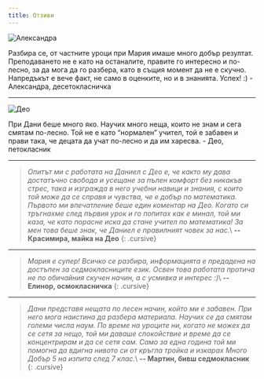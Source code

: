 ```yaml
---
title: Отзиви
---
```

<div class="feedback">
  <p class="photo left">
    <img src="{{ "/assets/images/random.png" }}" alt="Александра">
  </p>
Разбира се, от частните уроци при Мария имаше много добър резултат. Преподаването не е като на останалите, правите го интересно и по-лесно, за да мога да го разбера, като в същия момент да не е скучно. Напредъкът е вече факт, не само в оценките, но и в знанията. Успех! :)
- Александра, десетокласничка

</div>

---

<div class="feedback">
  <p class="photo left">
    <img src="{{ "/assets/images/deo.png" }}" alt="Део">
  </p>
При Дани беше много яко. Научих много неща, които не знам и сега смятам по-лесно. Той не е като “нормален” учител, той е забавен и прави така, че децата да учат по-лесно и да им харесва.
- Део, петокласник
</div>

---

> _Опитът ми с работата на Даниел с Део е, че както му дава достатъчно свобода и усещане за пълен комфорт без никакъв стрес, така и изгражда в него учебни навици и знания, с които той може да се справя и чувства, че е добър по математика. Първото ми впечатление беше един коментар на Део. Когато си тръгнахме след първия урок и го попитах как е минал, той ми каза, че като порасне иска да стане учител по математика! За мен това беше знак, че Даниел е правилният човек за нас._\\
**\-\- Красимира, майка на Део**
{: .cursive}

---

> _Мария е супер! Всичко се разбира, информацията е предадена на достъпен за седмокласниците език. Освен това работата протича не по обичайния скучен начин, а с усмивка и интерес :)_\\
**\-\- Елинор, осмокласничка**
{: .cursive}

---

> _Дани представя нещата по лесен начин, който ми е забавен. При него мога наистина да разбера материала. Научих се да смятам големи числа наум. По време на уроците ни, когато не можех да се сетя за нещо, той ми даваше спокойствие и време да се концентрирам и да се сетя сам. Само за една година той ми помогна да вдигна нивото си от кръгла тройка и изкарах Много Добър 5 на изпита след 7 клас._\\
**\-\- Мартин, бивш седмокласник**
{: .cursive}

